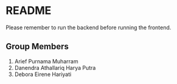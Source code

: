 # README
Please remember to run the backend before running the frontend.

## Group Members
1. Arief Purnama Muharram
2. Danendra Athallariq Harya Putra
3. Debora Eirene Hariyati